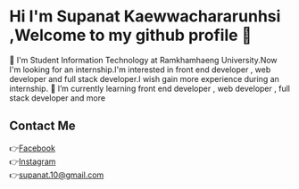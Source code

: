 # Hi I'm Supanat Kaewwachararunhsi ,Welcome to my github profile 👋
👯 I'm Student Information Technology at Ramkhamhaeng University.Now I'm looking for an internship.I'm interested in front end developer , web developer and full stack developer.I wish gain more experience during an internship.
🌱 I’m currently learning front end developer , web developer , full stack developer and more

## Contact Me
👉[Facebook](https://www.facebook.com/supanat1998/)<br>
👉[Instagram](https://www.instagram.com/f1uker_tp/)<br>
👉supanat.10@gmail.com<br>
<!--
**F1ukEr/F1ukEr** is a ✨ _special_ ✨ repository because its `README.md` (this file) appears on your GitHub profile.

Here are some ideas to get you started:

- 🔭 I’m currently working on ...
- 🌱 I’m currently learning ...
- 👯 I’m looking to collaborate on ...
- 🤔 I’m looking for help with ...
- 💬 Ask me about ...
- 📫 How to reach me: ...
- 😄 Pronouns: ...
- ⚡ Fun fact: ...
-->
